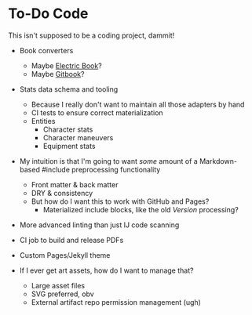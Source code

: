 # To-Do Code

This isn't supposed to be a coding project, dammit!

* Book converters
  * Maybe [Electric Book](https://github.com/electricbookworks/electric-book)?
  * Maybe [Gitbook](https://www.gitbook.com/)?

* Stats data schema and tooling
  * Because I really don't want to maintain all those adapters by hand
  * CI tests to ensure correct materialization
  * Entities
    * Character stats
    * Character maneuvers
    * Equipment stats

* My intuition is that I'm going to want _some_ amount of a Markdown-based #include preprocessing functionality
  * Front matter & back matter
  * DRY & consistency
  * But how do I want this to work with GitHub and Pages?
    * Materialized include blocks, like the old $Version$ processing?

* More advanced linting than just IJ code scanning

* CI job to build and release PDFs

* Custom Pages/Jekyll theme

* If I ever get art assets, how do I want to manage that?
  * Large asset files
  * SVG preferred, obv
  * External artifact repo permission management (ugh)
